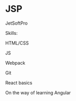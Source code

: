 # JSP

JetSoftPro

Skills:

HTML/CSS

JS

Webpack

Git

React basics

On the way of learning Angular
